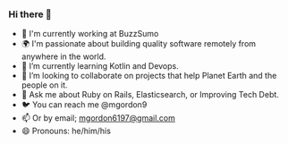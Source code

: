 ### Hi there 👋

- 🏢 I'm currently working at BuzzSumo
- 🌍 I'm passionate about building quality software remotely from anywhere in the world.
- 🌱 I’m currently learning Kotlin and Devops.
- 👯 I’m looking to collaborate on projects that help Planet Earth and the people on it.
- 💬 Ask me about Ruby on Rails, Elasticsearch, or Improving Tech Debt.
- 🐦 You can reach me @mgordon9
- 📫 Or by email; mgordon6197@gmail.com
- 😄 Pronouns: he/him/his

